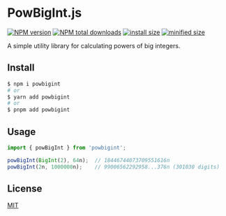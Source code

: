# PowBigInt.js

[![NPM version](https://img.shields.io/npm/v/powbigint.svg)](https://npmjs.com/package/powbigint)
[![NPM total downloads](https://img.shields.io/npm/dt/powbigint)](https://npmjs.org/package/powbigint)
[![install size](https://packagephobia.com/badge?p=powbigint)](https://packagephobia.com/result?p=powbigint)
[![minified size](https://img.shields.io/bundlephobia/min/powbigint)](https://bundlephobia.com/package/powbigint)

A simple utility library for calculating powers of big integers.

## Install

```sh
$ npm i powbigint
# or
$ yarn add powbigint
# or
$ pnpm add powbigint
```

## Usage

```js
import { powBigInt } from 'powbigint';

powBigInt(BigInt(2), 64n);  // 18446744073709551616n
powBigInt(2n, 1000000n);    // 99006562292958...376n (301030 digits)
```

## License

[MIT](LICENSE)
